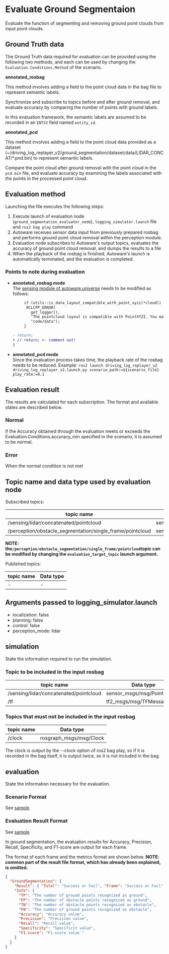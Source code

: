 # Evaluate Ground Segmentaion

Evaluate the function of segmenting and removing ground point clouds from input point clouds.

## Ground Truth data

The Ground Truth data required for evaluation can be provided using the following two methods, and each can be used by changing the `Evaluation.Conditions.Method` of the scenario.

**annotated_rosbag**

This method involves adding a field to the point cloud data in the bag file to represent semantic labels.

Synchronize and subscribe to topics before and after ground removal, and evaluate accuracy by comparing the number of points with ground labels.

In this evaluation framework, the semantic labels are assumed to be recorded in an `INT32` field named `entity_id`.

**annotated_pcd**
    
This method involves adding a field to the point cloud data provided as a dataset (~/driving_log_replayer_v2/ground_segmentation/dataset/data/LIDAR_CONCAT/*.pnd.bin) to represent semantic labels.

Compare the point cloud after ground removal with the point cloud in the `pcd.bin` file, and evaluate accuracy by examining the labels associated with the points in the processed point cloud.

## Evaluation method

Launching the file executes the following steps:

1. Execute launch of evaluation node (`ground_segmentation_evaluator_node`), `logging_simulator.launch` file and `ros2 bag play` command
2. Autoware receives sensor data input from previously prepared rosbag and performs ground point cloud removal within the perception module.
3. Evaluation node subscribes to Autoware's output topics, evaluates the accuracy of ground point cloud removal, and dumps the results to a file
4. When the playback of the rosbag is finished, Autoware's launch is automatically terminated, and the evaluation is completed.

### Points to note during evaluation

- **annotated_rosbag mode**  
    The [sensing module of autoware.universe](https://github.com/autowarefoundation/autoware.universe/blob/main/sensing/autoware_pointcloud_preprocessor/src/filter.cpp#L383-L390) needs to be modified as follows:
    ```diff
         if (utils::is_data_layout_compatible_with_point_xyzi(*cloud)) {
          RCLCPP_ERROR(
            get_logger(),
            "The pointcloud layout is compatible with PointXYZI. You may be using legacy "
            "code/data");
         }
    
    - return;
    + // return; <- comment out!
    }
    ```

- **annotated_pcd mode**  
    Since the evaluation process takes time, the playback rate of the rosbag needs to be reduced.
    Example:
    `ros2 launch driving_log_replayer_v2 driving_log_replayer_v2.launch.py scenario_path:=${scenario_file} play_rate:=0.1`

## Evaluation result

The results are calculated for each subscription. The format and available states are described below.

### Normal

If the Accuracy obtained through the evaluation meets or exceeds the Evaluation.Conditions.accuracy_min specified in the scenario, it is assumed to be normal.

### Error

When the normal condition is not met

## Topic name and data type used by evaluation node

Subscribed topics:

| topic name                                                             | Data type                            |
| -------------------------------------------------------------------- | ----------------------------------- |
| /sensing/lidar/concatenated/pointcloud                            　　 | sensor_msgs/msg/PointCloud2         |
| /perception/obstacle_segmentation/single_frame/pointcloud                          | sensor_msgs/msg/PointCloud2         |

**NOTE: the`/perception/obstacle_segmentation/single_frame/pointcloud`topic can be modified by changing the `evaluation_target_topic` launch argument.**

Published topics:

| topic name                                               | Data type                       |
| ------------------------------------------------------ | ------------------------------ |
| - | - |

## Arguments passed to logging_simulator.launch

- localization: false
- planning: false
- control: false
- perception_mode: lidar

## simulation

State the information required to run the simulation.

### Topic to be included in the input rosbag

| topic name                           | Data type                                     |
| ---------------------------------- | -------------------------------------------- |
| /sensing/lidar/concatenated/pointcloud               | sensor_msgs/msg/PointCloud2                           |
| /tf | tf2_msgs/msg/TFMessage |


### Topics that must not be included in the input rosbag

| topic name | Data type                |
| -------- | ----------------------- |
| /clock   | rosgraph_msgs/msg/Clock |

The clock is output by the --clock option of ros2 bag play, so if it is recorded in the bag itself, it is output twice, so it is not included in the bag.

## evaluation

State the information necessary for the evaluation.

### Scenario Format

See [sample](https://github.com/tier4/driving_log_replayer_v2/blob/develop/sample/ground_segmentation/scenario.ja.yaml)

### Evaluation Result Format

See [sample](https://github.com/tier4/driving_log_replayer_v2/blob/develop/sample/ground_segmentation/result.json)

In ground segmentation, the evaluation results for Accuracy, Precision, Recall, Specificity, and F1-score are output for each frame.

The format of each frame and the metrics format are shown below. 
**NOTE: common part of the result file format, which has already been explained, is omitted.**

```json
{
  "GroundSegmentation": {
    "Result": { "Total": "Success or Fail", "Frame": "Success or Fail" },
    "Info": {
      "TP": "The number of ground points recognized as ground",
      "FP": "The number of obstacle points recognized as ground",
      "TN": "The number of obstacle points recognized as obstacle",
      "FN": "The number of ground points recognized as obstacle",
      "Accuracy": "Accuracy value",
      "Precision": "Precision value",
      "Recall": "Recall value",
      "Specificity": "Specificit value",
      "F1-score": "F1-score value`"
    }
  }
}
```